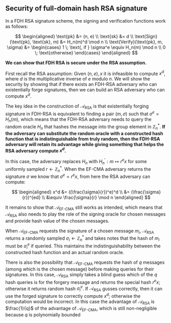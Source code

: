 ## Security of full-domain hash RSA signature
In a FDH RSA signature scheme, the signing and verification functions work as follows:

$$
\begin{aligned}
\text{pk} &= (n, e) \\ \text{sk} &= d \\
\text{Sign}(\text{pk}, \text{sk}, m) &= H_n(m)^d \mod n \\
\text{Verify}(\text{pk}, m, \sigma) &= \begin{cases}
1 \; \text{, if } \sigma^e \equiv H_n(m) \mod n \\
0 \; \text{otherwise}
\end{cases}
\end{aligned}
$$

**We can show that FDH RSA is secure under the RSA assumption.**

First recall the RSA assumption: Given $(n, e), x$ it is infeasible to compute $x^d$, where $d$ is the multiplicative inverse of $e$ modulo $n$. We will show the security by showing that if there exists an FDH-RSA adversary who can existentially forge signatures, then we can build an RSA adversary who can compute $x^d$.

The key idea in the construction of $\mathcal{A}_\text{RSA}$ is that existentially forging signature in FDH-RSA is equivalent to finding a pair $(m, \sigma)$ such that $\sigma^e = H_n(m)$, which means that the FDH-RSA adversary needs to query the random oracle $H_n$ that hashes the message into the group element in $\mathbb{Z}_n^*$. **If the adversary can substitute the random oracle with a constructed hash function that is indistinguishable from truly random, then the FDH-RSA adversary will retain its advantage while giving something that helps the RSA adversary compute $x^d$.**

In this case, the adversary replaces $H_n$ with $H^\prime_n: m \mapsto r^ex$ for some uniformly sampled $r \leftarrow \mathbb{Z}_n^*$. When the EF-CMA adversary returns the signature $\sigma$ we know that $\sigma^e = r^ex$, from here the RSA adversary can compute:

$$
\begin{aligned}
x^d &= ((\frac{\sigma}{r})^e)^d \\
&= (\frac{\sigma}{r})^{ed} \\
&\equiv \frac{\sigma}{r} \mod n
\end{aligned}
$$

It remains to show that $\mathcal{A}_\text{EF-CMA}$ still works as intended, which means that $\mathcal{A}_\text{RSA}$ also needs to play the role of the signing oracle for chosen messages and provide hash value of the chosen messages.

When $\mathcal{A}_\text{EF-CMA}$ requests the signature of a chosen message $m_i$, $\mathcal{A}_\text{RSA}$ returns a randomly sampled $\sigma_i \leftarrow \mathbb{Z}_n^*$ and takes notes that the hash of $m_i$ must be $\sigma_i^e$ if queried. This maintains the indistinguishability between the constructed hash function and an actual random oracle.

There is also the possibility that $\mathcal{A}_\text{EF-CMA}$ requests the hash of $q$ messages (among which is the chosen message) before making queries for their signatures. In this case, $\mathcal{A}_\text{RSA}$ simply takes a blind guess which of the $q$ hash queries is for the forgery message and returns the special hash $r^ex$; otherwise it returns random hash $\sigma_i^e$. If $\mathcal{A}_\text{RSA}$ gusses correctly, then it can use the forged signature to correctly compute $x^d$; otherwise the computation would be incorrect. In this case the advantage of $\mathcal{A}_\text{RSA}$ is $\frac{1}{q}$ of the advantage of $\mathcal{A}_\text{EF-CMA}$, which is still non-negligible because $q$ is polynomially bounded
